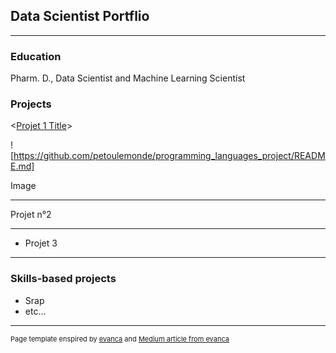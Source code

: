 ## Data Scientist Portflio

---

### Education
Pharm. D., Data Scientist and Machine Learning Scientist

### Projects

<[Projet 1 Title](/sample_page)>

![https://github.com/petoulemonde/programming_languages_project/README.md]

<p>Image</p>

---

<p>Projet n°2</p>

---

- Projet 3

---
### Skills-based projects
- Srap
- etc...

---
<p style="font-size:11px">Page template enspired by <a href="https://github.com/evanca/quick-portfolio">evanca</a> and <a href="https://medium.com/@evanca/set-up-your-portfolio-website-in-less-than-10-minutes-with-github-pages-d0efa8ff56fd">Medium article from evanca</a></p>
